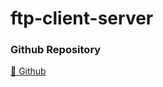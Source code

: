 # ftp-client-server

### Github Repository
[🔗 Github](https://github.com/sorecauadrian/ftp-client-server)
